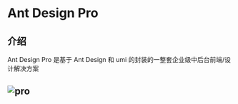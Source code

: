 # Ant Design Pro

## 介绍

Ant Design Pro 是基于 Ant Design 和 umi 的封装的一整套企业级中后台前端/设计解决方案

## ![pro](https://gw.alipayobjects.com/zos/antfincdn/AhUzrugUr%26/yuque_diagram.jpg)


